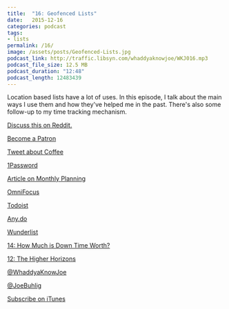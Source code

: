 ```yaml
---
title:  "16: Geofenced Lists"
date:   2015-12-16
categories: podcast
tags:
- lists
permalink: /16/
image: /assets/posts/Geofenced-Lists.jpg
podcast_link: http://traffic.libsyn.com/whaddyaknowjoe/WKJ016.mp3
podcast_file_size: 12.5 MB
podcast_duration: "12:48"
podcast_length: 12483439
---
```


Location based lists have a lot of uses. In this episode, I talk about the main ways I use them and how they've helped me in the past. There's also some follow-up to my time tracking mechanism.
<!--more-->

[Discuss this on Reddit.](https://www.reddit.com/r/joebuhlig/comments/3x2m2o/16_geofenced_lists/)

[Become a Patron](http://joebuhlig.com/patron/)

[Tweet about Coffee](https://twitter.com/JoeBuhlig/status/670595803048603648)

[1Password](https://agilebits.com/onepassword)

[Article on Monthly Planning](http://joebuhlig.com/monthly-planning/)

[OmniFocus](https://www.omnigroup.com/omnifocus/)

[Todoist](https://todoist.com/)

[Any.do](http://www.any.do/)

[Wunderlist](https://www.wunderlist.com/)

[14: How Much is Down Time Worth?](http://joebuhlig.com/14/)

[12: The Higher Horizons](http://joebuhlig.com/12/)

[@WhaddyaKnowJoe](https://twitter.com/whaddyaknowjoe)

[@JoeBuhlig](https://twitter.com/JoeBuhlig)

[Subscribe on iTunes](https://itunes.apple.com/us/podcast/whaddya-know-joe/id1035426948)
